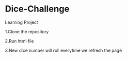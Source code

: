 # Dice-Challenge

Learning Project

1.Clone the repository

2.Run  html file

3.New dice number will roll everytime we refresh the page


